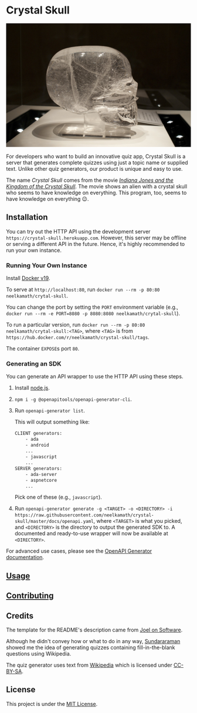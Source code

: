 # Crystal Skull

![Crystal Skull](crystal_skull.jpg)

For developers who want to build an innovative quiz app, Crystal Skull is a server that generates complete quizzes using just a topic name or supplied text. Unlike other quiz generators, our product is unique and easy to use.

The name _Crystal Skull_ comes from the movie _[Indiana Jones and the Kingdom of the Crystal Skull](https://www.imdb.com/title/tt0367882/)_. The movie shows an alien with a crystal skull who seems to have knowledge on everything. This program, too, seems to have knowledge on everything 😉.

## Installation

You can try out the HTTP API using the development server `https://crystal-skull.herokuapp.com`. However, this server may be offline or serving a different API in the future. Hence, it's highly recommended to run your own instance.

### Running Your Own Instance

Install [Docker v19](https://hub.docker.com/search/?type=edition&offering=community).

To serve at `http://localhost:80`, run `docker run --rm -p 80:80 neelkamath/crytal-skull`. 

You can change the port by setting the `PORT` environment variable (e.g., `docker run --rm -e PORT=8080 -p 8080:8080 neelkamath/crytal-skull`).

To run a particular version, run `docker run --rm -p 80:80 neelkamath/crytal-skull:<TAG>`, where `<TAG>` is from `https://hub.docker.com/r/neelkamath/crystal-skull/tags`.

The container `EXPOSE`s port `80`.

### Generating an SDK

You can generate an API wrapper to use the HTTP API using these steps.

1. Install [node.js](https://nodejs.org/en/download/).
1. `npm i -g @openapitools/openapi-generator-cli`.
1. Run `openapi-generator list`.

    This will output something like:
    ```
    CLIENT generators:
        - ada
        - android
        ...
        - javascript
        ...
    SERVER generators:
        - ada-server
        - aspnetcore
        ...
    ```
    Pick one of these (e.g., `javascript`).
1. Run `openapi-generator generate -g <TARGET> -o <DIRECTORY> -i https://raw.githubusercontent.com/neelkamath/crystal-skull/master/docs/openapi.yaml`, where `<TARGET>` is what you picked, and `<DIRECTORY>` is the directory to output the generated SDK to. A documented and ready-to-use wrapper will now be available at `<DIRECTORY>`.

For advanced use cases, please see the [OpenAPI Generator documentation](https://openapi-generator.tech/).

## [Usage](https://neelkamath.gitlab.io/crystal-skull/)

## [Contributing](docs/contributing.md)

## Credits

The template for the README's description came from [Joel on Software](https://www.joelonsoftware.com/2002/05/09/product-vision/).

Although he didn't convey how or what to do in any way, [Sundararaman](https://github.com/vsundar17697) showed me the idea of generating quizzes containing fill-in-the-blank questions using Wikipedia.

The quiz generator uses text from [Wikipedia](https://en.wikipedia.org/) which is licensed under [CC-BY-SA](http://creativecommons.org/licenses/by-sa/3.0/).

## License

This project is under the [MIT License](LICENSE).